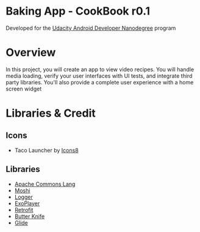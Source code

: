 # Baking App - CookBook r0.1
Developed for the [Udacity Android Developer Nanodegree](https://www.udacity.com/android) program

# Overview
In this project, you will create an app to view video recipes. You will handle media loading, verify your user interfaces with UI tests, and integrate third party libraries. You'll also provide a complete user experience with a home screen widget

# Libraries & Credit
## Icons
* Taco Launcher by [Icons8](https://icons8.com)

## Libraries
* [Apache Commons Lang](https://commons.apache.org/proper/commons-lang/)
* [Moshi](https://github.com/square/moshi)
* [Logger](https://github.com/orhanobut/logger)
* [ExoPlayer](https://github.com/google/ExoPlayer)
* [Retrofit](https://github.com/square/retrofit)
* [Butter Knife](https://github.com/JakeWharton/butterknife)
* [Glide](https://github.com/bumptech/glide)
